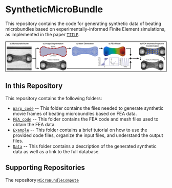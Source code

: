 # SyntheticMicroBundle
This repository contains the code for generating synthetic data of beating microbundles based on experimentally-informed Finite Element simulations, as implemented in the paper [`TITLE`](addlink).

![Pipeline](Figures/Pipeline_SyntheticData_RealFrame.png)

## In this Repository
This repository contains the following folders:
* [`Warp_code`](Warp_code) -- This folder contains the files needed to generate synthetic movie frames of beating microbundles based on FEA data.
* [`FEA_code`](FEA_code) -- This folder contains the FEA code and mesh files used to obtain the FEA data.  
* [`Example`](Example) -- This folder contains a brief tutorial on how to use the provided code files, organize the input files, and understand the output files.
* [`Data`](Data) -- This folder contains a description of the generated synthetic data as well as a link to the full database. 

## Supporting Repositories 
The repository [`MicroBundleCompute`](https://github.com/elejeune11/MicroBundleCompute) 